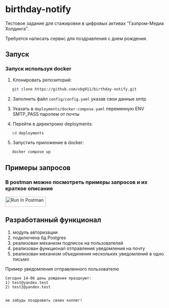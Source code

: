 # birthday-notify

Тестовое задание для стажировки в цифровых активах "Газпром-Медиа Холдинга".

Требуется написать сервис для поздравления с днем рождения.

## Запуск

### Запуск используя docker 

1. Клонировать репозиторий:

```bash
   git clone https://github.com/vbg911/birthday-notify.git
```
2. Заполнить файл `config/config.yaml` указав свои данные smtp

3. Указать в `deployments/docker-compose.yaml` переменную ENV SMTP_PASS паролем от почты

4. Перейти в директроию deployments:

```bash
   cd deployments
```

5. Запустить приложение в docker:

```bash
   docker compose up
```

## Примеры запросов
### В postman можно посмотреть примеры запросов и их краткое описание
[<img src="https://run.pstmn.io/button.svg" alt="Run In Postman" style="width: 128px; height: 32px;">](https://god.gw.postman.com/run-collection/24125419-f68320f4-4819-4b89-99ff-8dbd0c1e1518?action=collection%2Ffork&source=rip_markdown&collection-url=entityId%3D24125419-f68320f4-4819-4b89-99ff-8dbd0c1e1518%26entityType%3Dcollection%26workspaceId%3D66e2058d-1f10-4f8a-8dd0-5aac8f603740)

## Разработанный функционал
1. модуль авторизации
2. подключена бд Postgres
3. реализован механизм подписок на пользователей
4. реализован функционал отправления уведомления на почту
5. реализован механизм объединения нескольких уведомлений в одно письмо

Пример уведомления отправленного пользователю
```
Сегодня 14-06 день рождения празднуют:
1) test@yandex.test
2) test2@yandex.test


не забудь поздравить своих коллег!
```
